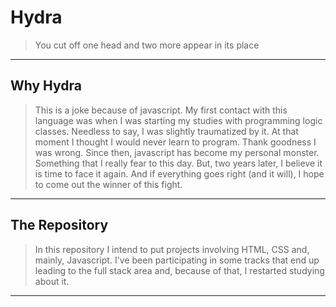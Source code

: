 # Hydra
>You cut off one head and two more appear in its place
---

## Why Hydra
> This is a joke because of javascript. My first contact with this language was when I was starting my studies with programming logic classes. Needless to say, I was slightly traumatized by it. At that moment I thought I would never learn to program. Thank goodness I was wrong.
> Since then, javascript has become my personal monster. Something that I really fear to this day. But, two years later, I believe it is time to face it again. And if everything goes right (and it will), I hope to come out the winner of this fight.
---

## The Repository
>In this repository I intend to put projects involving HTML, CSS and, mainly, Javascript. I've been participating in some tracks that end up leading to the full stack area and, because of that, I restarted studying about it.
---